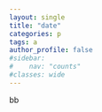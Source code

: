 ```yaml
---
layout: single
title: "date"
categories: p
tags: a
author_profile: false
#sidebar:
#    nav: "counts"
#classes: wide
---
```


bb